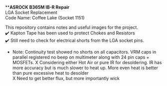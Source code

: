 ****ASROCK B365M IB-R Repair** <br />
LGA Socket Replacement <br />
Code Name: Coffee Lake (Socket 1151)

This repository contains notes and useful images for the project.  
✔️ Kapton Tape has been used to protect Chokes and Resistors  
✔️ Still need to check for electrical shorts from the LGA socket pins.
- Note: Continuity test showed no shorts on all capacitors. VRM caps in parallel registered
  no beep on multimeter along with 24 pin caps + MOSFETs. 
X Considering either Hot Air or pure IR for desoldering. IR has more accuracy but is much slower to heat up. More even heat is better than pure excessive heat to desolder  
X Need to get better flux, but more importantly wick  
